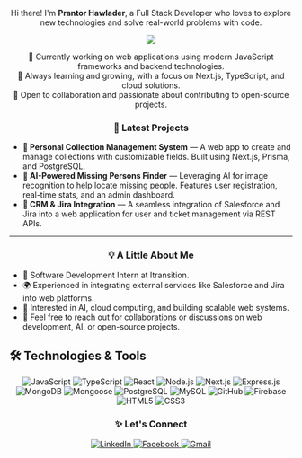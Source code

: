 <p align="center">
  Hi there! I'm <strong>Prantor Hawlader</strong>, a Full Stack Developer who loves to explore new technologies and solve real-world problems with code.
</p>


<p align="center">
  <img src="https://readme-typing-svg.herokuapp.com?font=Fira+Code&size=35&pause=1000&color=5000CE&width=670&lines=Full+Stack+Web+Developer;Passionate+Coder+%26+Learner;Love+to+Explore+New+Technologies!" />
</p>


<p align="center">
  🚀 Currently working on web applications using modern JavaScript frameworks and backend technologies.<br>
  🌱 Always learning and growing, with a focus on Next.js, TypeScript, and cloud solutions.<br>
  🎯 Open to collaboration and passionate about contributing to open-source projects.
</p>

<h3 align="center">📂 Latest Projects</h3>

<ul>
  <li><strong>🔗 Personal Collection Management System</strong> — A web app to create and manage collections with customizable fields. Built using Next.js, Prisma, and PostgreSQL.</li>
  <li><strong>🔗 AI-Powered Missing Persons Finder</strong> — Leveraging AI for image recognition to help locate missing people. Features user registration, real-time stats, and an admin dashboard.</li>
  <li><strong>🔗 CRM & Jira Integration</strong> — A seamless integration of Salesforce and Jira into a web application for user and ticket management via REST APIs.</li>
</ul>

---

<h3 align="center">💡 A Little About Me</h3>

<ul>
  <li>💼 Software Development Intern at Itransition.</li>
  <li>🌍 Experienced in integrating external services like Salesforce and Jira into web platforms.</li>
  <li>📘 Interested in AI, cloud computing, and building scalable web systems.</li>
  <li>💬 Feel free to reach out for collaborations or discussions on web development, AI, or open-source projects.</li>
</ul>


## 🛠 Technologies & Tools 
<p align="center">
  <img src="https://img.icons8.com/color/48/000000/javascript.png" alt="JavaScript"/>
  <img src="https://img.icons8.com/color/48/000000/typescript.png" alt="TypeScript"/>
  <img src="https://img.icons8.com/ultraviolet/48/000000/react.png" alt="React"/>
  <img src="https://img.icons8.com/fluency/48/000000/node-js.png" alt="Node.js"/>
  <img src="https://img.icons8.com/color/48/000000/nextjs.png" alt="Next.js"/>
  <img src="https://img.icons8.com/color/48/000000/express.png" alt="Express.js"/>
  <img src="https://img.icons8.com/color/48/000000/mongodb.png" alt="MongoDB"/>
  <img src="https://img.icons8.com/color/48/000000/mongoose.png" alt="Mongoose"/>
  <img src="https://img.icons8.com/color/48/000000/postgreesql.png" alt="PostgreSQL"/>
  <img src="https://img.icons8.com/color/48/000000/mysql.png" alt="MySQL"/>
  <img src="https://img.icons8.com/color/48/000000/github.png" alt="GitHub"/>
  <img src="https://img.icons8.com/color/48/000000/firebase.png" alt="Firebase"/>
  <img src="https://img.icons8.com/color/48/000000/html-5.png" alt="HTML5"/>
  <img src="https://img.icons8.com/color/48/000000/css3.png" alt="CSS3"/>
</p>

<h3 align="center">✨ Let's Connect</h3>
<p align="center">
  <a href="https://www.linkedin.com/in/prantor-hawlader/">
    <img src="https://img.icons8.com/color/48/000000/linkedin-circled--v1.png" alt="LinkedIn" />
  </a>
  <a href="https://www.facebook.com/prantor.azijul/">
    <img src="https://img.icons8.com/color/48/000000/facebook.png" alt="Facebook" />
  </a>

  
  <a href="mailto:prantor502@gmail.com" target="_blank">
    <img src="https://img.icons8.com/color/48/000000/gmail.png" alt="Gmail" />
  </a>
  </a>
</p>


